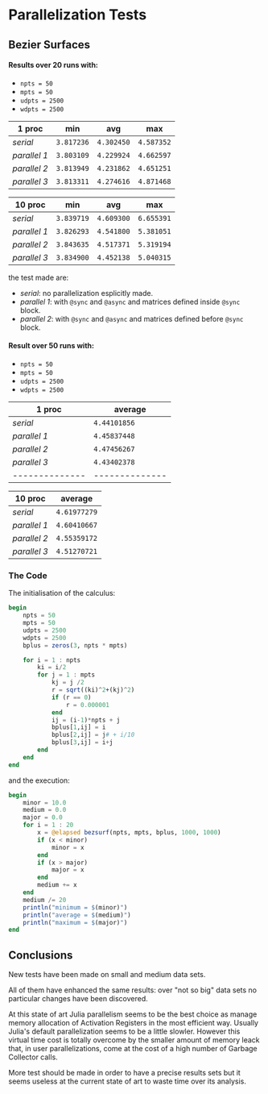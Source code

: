 # Parallelization Tests

## Bezier Surfaces

#### Results over 20 runs with:
 - `npts = 50`
 - `mpts = 50`
 - `udpts = 2500`
 - `wdpts = 2500`


  **1 proc**  |   **min**  |   **avg**  |   **max**
--------------|------------|------------|------------
   *serial*   | `3.817236` | `4.302450` | `4.587352`
 *parallel 1* | `3.803109` | `4.229924` | `4.662597`
 *parallel 2* | `3.813949` | `4.231862` | `4.651251`
 *parallel 3* | `3.813311` | `4.274616` | `4.871468`

  **10 proc** |   **min**  |   **avg**  |   **max**
--------------|------------|------------|------------
   *serial*   | `3.839719` | `4.609300` | `6.655391`
 *parallel 1* | `3.826293` | `4.541800` | `5.381051`
 *parallel 2* | `3.843635` | `4.517371` | `5.319194`
 *parallel 3* | `3.834900` | `4.452138` | `5.040315`

the test made are:
 - *serial*: no parallelization esplicitly made.
 - *parallel 1*: with `@sync` and `@async` and matrices defined inside `@sync` block.
 - *parallel 2*: with `@sync` and `@async` and matrices defined before `@sync` block.

#### Result over 50 runs with:
 - `npts = 50`
 - `mpts = 50`
 - `udpts = 2500`
 - `wdpts = 2500`

  **1 proc**  |  **average** 
--------------|--------------
   *serial*   | `4.44101856`
 *parallel 1* | `4.45837448`
 *parallel 2* | `4.47456267`
 *parallel 3* | `4.43402378`
--------------|--------------


 **10 proc**  |  **average** 
--------------|--------------
   *serial*   | `4.61977279`
 *parallel 1* | `4.60410667`
 *parallel 2* | `4.55359172`
 *parallel 3* | `4.51270721`

### The Code

The initialisation of the calculus:
```julia
begin
    npts = 50
    mpts = 50
    udpts = 2500
    wdpts = 2500
    bplus = zeros(3, npts * mpts)

    for i = 1 : npts
        ki = i/2
        for j = 1 : mpts
            kj = j /2
            r = sqrt((ki)^2+(kj)^2)
            if (r == 0)
                r = 0.000001
            end
            ij = (i-1)*npts + j
            bplus[1,ij] = i
            bplus[2,ij] = j# + i/10
            bplus[3,ij] = i+j
        end
    end
end
```

and the execution:
```julia
begin
	minor = 10.0
	medium = 0.0 
	major = 0.0
	for i = 1 : 20
	    x = @elapsed bezsurf(npts, mpts, bplus, 1000, 1000)
	    if (x < minor)
	        minor = x
	    end
	    if (x > major)
	        major = x
	    end
	    medium += x
	end
	medium /= 20
	println("minimum = $(minor)")
	println("average = $(medium)")
	println("maximum = $(major)")
end
```

## Conclusions

New tests have been made on small and medium data sets.

All of them have enhanced the same results: over "not so big" data sets no particular changes have been discovered.

At this state of art Julia parallelism seems to be the best choice as manage memory allocation of Activation Registers in the most efficient way.
Usually Julia's default parallelization seems to be a little slowler. However this virtual time cost is totally overcome by the smaller amount of memory leack that, in user parallelizations, come at the cost of a high number of Garbage Collector calls.

More test should be made in order to have a precise results sets but it seems useless at the current state of art to waste time over its analysis.